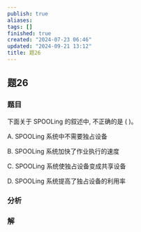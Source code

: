 ```yaml
---
publish: true
aliases: 
tags: []
finished: true
created: "2024-07-23 06:46"
updated: "2024-09-21 13:12"
title: 题26
---
```

## 题26
### 题目
下面关于 SPOOLing 的叙述中, 不正确的是 ( )。

A. SPOOLing 系统中不需要独占设备

B. SPOOLing 系统加快了作业执行的速度

C. SPOOLing 系统使独占设备变成共享设备

D. SPOOLing 系统提高了独占设备的利用率
### 分析

### 解